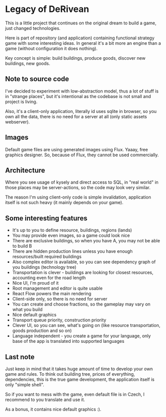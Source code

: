 # Legacy of DeRivean

This is a little project that continues on the original dream to build a game, just changed
technologies.

Here is part of repository (and application) containing functional strategy game with some interesting ideas.
In general it's a bit more an engine than a game (without configuration it does nothing).

Key concept is simple: build buildings, produce goods, discover new buildings, new goods.

## Note to source code

I've decided to experiment with low-abstraction model, thus a lot of stuff is in "strange places", but it's intentional
as the codebase is not small and project is living.

Also, it's a client-only application, literally id uses sqlite in browser, so you own all the data, there is no
need for a server at all (only static assets webserver).

## Images

Default game files are using generated images using Flux. Yaaay, free graphics designer. So, because of Flux, they cannot
be used commercially.

## Architecture

Where you see usage of kysely and direct access to SQL, in "real world" in those places may be server-actions, so the code
may look very similar.

The reason I'm using client-only code is simple invalidation, application itself is not such heavy (it mainly depends on your game).

## Some interesting features

- It's up to you to define resource, buildings, regions (lands)
- You may provide even images, so a game could look nice
- There are exclusive buildings, so when you have A, you may not be able to build B
- There are hidden production lines unless you have enough resources/built required buildings
- Also complex editor is available, so you can see dependency graph of you buildings (technology tree)
- Transportation is clever - buildings are looking for closest resources, accounting even for the road length
- Nice UI, I'm proud of it
- Root management and editor is quite usable
- React Flow powers the main rendering
- Client-side only, so there is no need for server
- You can create and choose fractions, so the gameplay may vary on what you build
- Nice default graphics
- Transport queue priority, construction priority
- Clever UI, so you can see, what's going on (like resource transportation, goods production and so on)
- Language independent - you create a game for your language, only base of the app is translated into supported languages

## Last note

Just keep in mind that it takes huge amount of time to develop your own game and rules. To think out building tree, prices of everything,
dependencies, this is the true game development, the application itself is only "simple shell".

So if you want to mess with the game, even default file is in Czech, I recommend to you translate and use it.

As a bonus, it contains nice default graphics :).
